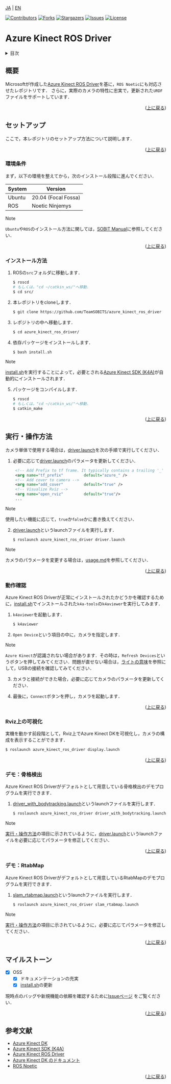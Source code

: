 <a name="readme-top"></a>

[JA](README.md) | [EN](README.en.md)

[![Contributors][contributors-shield]][contributors-url]
[![Forks][forks-shield]][forks-url]
[![Stargazers][stars-shield]][stars-url]
[![Issues][issues-shield]][issues-url]
[![License][license-shield]][license-url]

# Azure Kinect ROS Driver

<!-- 目次 -->
<details>
  <summary>目次</summary>
  <ol>
    <li>
      <a href="#概要">概要</a>
    </li>
    <li>
      <a href="#環境構築">環境構築</a>
      <ul>
        <li><a href="#環境条件">環境条件</a></li>
        <li><a href="#インストール方法">インストール方法</a></li>
      </ul>
    </li>
    <li>
    　<a href="#実行・操作方法">実行・操作方法</a>
      <ul>
        <li><a href="#動作確認">動作確認</a></li>
        <li><a href="#Rviz上の可視化">Rviz上の可視化</a></li>
        <li><a href="#デモ：骨格検出">デモ：骨格検出</a></li>
        <li><a href="#デモ：RtabMap">デモ：RtabMap</a></li>
      </ul>
    </li>
    <li>
    <li><a href="#マイルストーン">マイルストーン</a></li>
    <!-- <li><a href="#contributing">Contributing</a></li> -->
    <!-- <li><a href="#license">License</a></li> -->
    <li><a href="#参考文献">参考文献</a></li>
  </ol>
</details>



<!-- レポジトリの概要 -->
## 概要

Microsoftが作成した[Azure Kinect ROS Driver](https://github.com/microsoft/Azure_Kinect_ROS_Driver)を基に，`ROS Noetic`にも対応させたレポジトリです．
さらに，実際のカメラの特性に忠実で，更新された`URDF`ファイルをサポートしています．

<p align="right">(<a href="#readme-top">上に戻る</a>)</p>



<!-- セットアップ -->
## セットアップ

ここで，本レポジトリのセットアップ方法について説明します．

<p align="right">(<a href="#readme-top">上に戻る</a>)</p>


### 環境条件

まず，以下の環境を整えてから，次のインストール段階に進んでください．

| System  | Version |
| ------------- | ------------- |
| Ubuntu | 20.04 (Focal Fossa) |
| ROS | Noetic Ninjemys |

> [!NOTE]
> `Ubuntu`や`ROS`のインストール方法に関しては，[SOBIT Manual](https://github.com/TeamSOBITS/sobits_manual#%E9%96%8B%E7%99%BA%E7%92%B0%E5%A2%83%E3%81%AB%E3%81%A4%E3%81%84%E3%81%A6)に参照してください．

<p align="right">(<a href="#readme-top">上に戻る</a>)</p>


### インストール方法

1. ROSの`src`フォルダに移動します．
   ```sh
   $ roscd
   # もしくは，"cd ~/catkin_ws/"へ移動．
   $ cd src/
   ```
2. 本レポジトリをcloneします．
   ```sh
   $ git clone https://github.com/TeamSOBITS/azure_kinect_ros_driver
   ```
3. レポジトリの中へ移動します．
   ```sh
   $ cd azure_kinect_ros_driver/
   ```
4. 依存パッケージをインストールします．
   ```sh
   $ bash install.sh
   ```

> [!NOTE]
> [install.sh](install.sh)を実行することによって，必要とされる[Azure Kinect SDK (K4A)](https://github.com/microsoft/Azure-Kinect-Sensor-SDK)が自動的にインストールされます．

5. パッケージをコンパイルします．
   ```sh
   $ roscd
   # もしくは，"cd ~/catkin_ws/"へ移動．
   $ catkin_make
   ```

<p align="right">(<a href="#readme-top">上に戻る</a>)</p>


<!-- 実行・操作方法 -->
## 実行・操作方法

カメラ単体で使用する場合は，[driver.launch](launch/driver.launch)を次の手順で実行してください．


1. 必要に応じて[driver.launch](launch/driver.launch)のパラメータを更新してください．
   ```xml
    <!-- Add Prefix to tf frame. It typically contains a trailing '_' unless empty. -->
    <arg name="tf_prefix"         default="azure_" />
    <!-- Add cover to camera -->
    <arg name="add_cover"         default="true" />
    <!-- Visualize Rviz -->
    <arg name="open_rviz"         default="true"/>
    ...
   ```

> [!NOTE]
> 使用したい機能に応じて，`true`か`false`かに書き換えてください．

2. [driver.launch](launch/driver.launch)というlaunchファイルを実行します．
   ```sh
   $ roslaunch azure_kinect_ros_driver driver.launch
   ```

> [!NOTE]
> カメラのパラメータを変更する場合は，[usage.md](docs/usage.md)を参照してください．

<p align="right">(<a href="#readme-top">上に戻る</a>)</p>


### 動作確認

Azure Kinect ROS Driverが正常にインストールされたかどうかを確認するために，[install.sh](install.sh)でインストールされた`k4a-tools`の`k4aviewer`を実行してみます．

1. `k4aviewer`を起動します．
    ```sh
    $ k4aviewer
    ```

2. `Open Device`という項目の中に，カメラを指定します．

> [!NOTE]
> `Azure Kinect`が認識されない場合があります．その時は，`Refresh Devices`というボタンを押してみてください．問題が直せない場合は，[ライトの意味](https://learn.microsoft.com/ja-jp/azure/kinect-dk/hardware-specification#what-does-the-light-mean)を参照にして，USBの接続を確認してみてください．

3. カメラと接続ができた場合，必要に応じてカメラのパラメータを更新してください．

4. 最後に，`Connect`ボタンを押し，カメラを起動します．

<p align="right">(<a href="#readme-top">上に戻る</a>)</p>


### Rviz上の可視化
実機を動かす前段階として，Rviz上でAzure Kinect DKを可視化し，カメラの構成を表示することができます．

```sh
$ roslaunch azure_kinect_ros_driver display.launch
```

<p align="right">(<a href="#readme-top">上に戻る</a>)</p>


### デモ：骨格検出

Azure Kinect ROS Driverがデフォルトとして用意している骨格検出のデモプログラムを実行できます．

1. [driver_with_bodytracking.launch](launch/driver_with_bodytracking.launch)というlaunchファイルを実行します．
    ```sh
    $ roslaunch azure_kinect_ros_driver driver_with_bodytracking.launch
    ```

> [!NOTE]
> [実行・操作方法](#実行・操作方法)の項目に示されているように，[driver.launch](launch/driver.launch)というlaunchファイルを必要に応じてパラメータを修正してください．

<p align="right">(<a href="#readme-top">上に戻る</a>)</p>


### デモ：RtabMap

Azure Kinect ROS Driverがデフォルトとして用意しているRtabMapのデモプログラムを実行できます．

1. [slam_rtabmap.launch](launch/slam_rtabmap.launch)というlaunchファイルを実行します．
    ```sh
    $ roslaunch azure_kinect_ros_driver slam_rtabmap.launch
    ```

> [!NOTE]
> [実行・操作方法](#実行・操作方法)の項目に示されているように，必要に応じてパラメータを修正してください．

<p align="right">(<a href="#readme-top">上に戻る</a>)</p>


<!-- マイルストーン -->
## マイルストーン

- [x] OSS
    - [x] ドキュメンテーションの充実
    - [x] [install.sh](install.sh)の更新

現時点のバッグや新規機能の依頼を確認するために[Issueページ][license-url] をご覧ください．

<p align="right">(<a href="#readme-top">上に戻る</a>)</p>


<!-- CONTRIBUTING -->
<!-- ## Contributing

Contributions are what make the open source community such an amazing place to learn, inspire, and create. Any contributions you make are **greatly appreciated**.

If you have a suggestion that would make this better, please fork the repo and create a pull request. You can also simply open an issue with the tag "enhancement".
Don't forget to give the project a star! Thanks again!

1. Fork the Project
2. Create your Feature Branch (`git checkout -b feature/AmazingFeature`)
3. Commit your Changes (`git commit -m 'Add some AmazingFeature'`)
4. Push to the Branch (`git push origin feature/AmazingFeature`)
5. Open a Pull Request

<p align="right">(<a href="#readme-top">上に戻る</a>)</p> -->


<!-- LICENSE -->
<!-- ## License

Distributed under the MIT License. See `LICENSE.txt` for more NOTErmation.

<p align="right">(<a href="#readme-top">上に戻る</a>)</p> -->


<!-- 参考文献 -->
## 参考文献

* [Azure Kinect DK](https://azure.microsoft.com/ja-jp/products/kinect-dk)
* [Azure Kinect SDK (K4A)](https://github.com/microsoft/Azure-Kinect-Sensor-SDK)
* [Azure Kinect ROS Driver](https://github.com/microsoft/Azure_Kinect_ROS_Driver)
* [Azure Kinect DK のドキュメント](https://learn.microsoft.com/ja-jp/azure/kinect-dk/)
* [ROS Noetic](http://wiki.ros.org/noetic)

<p align="right">(<a href="#readme-top">上に戻る</a>)</p>



<!-- MARKDOWN LINKS & IMAGES -->
<!-- https://www.markdownguide.org/basic-syntax/#reference-style-links -->
[contributors-shield]: https://img.shields.io/github/contributors/TeamSOBITS/azure_kinect_ros_driver.svg?style=for-the-badge
[contributors-url]: https://github.com/TeamSOBITS/azure_kinect_ros_driver/graphs/contributors
[forks-shield]: https://img.shields.io/github/forks/TeamSOBITS/azure_kinect_ros_driver.svg?style=for-the-badge
[forks-url]: https://github.com/TeamSOBITS/azure_kinect_ros_driver/network/members
[stars-shield]: https://img.shields.io/github/stars/TeamSOBITS/azure_kinect_ros_driver.svg?style=for-the-badge
[stars-url]: https://github.com/TeamSOBITS/azure_kinect_ros_driver/stargazers
[issues-shield]: https://img.shields.io/github/issues/TeamSOBITS/azure_kinect_ros_driver.svg?style=for-the-badge
[issues-url]: https://github.com/TeamSOBITS/azure_kinect_ros_driver/issues
[license-shield]: https://img.shields.io/github/license/TeamSOBITS/azure_kinect_ros_driver.svg?style=for-the-badge
[license-url]: LICENSE
